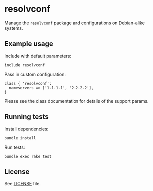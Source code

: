 # resolvconf

Manage the `resolvconf` package and configurations on Debian-alike systems.

## Example usage

Include with default parameters:
```
include resolvconf
```

Pass in custom configuration:
```
class { 'resolvconf':
  nameservers => ['1.1.1.1', '2.2.2.2'],
}
```

Please see the class documentation for details of the support params.

## Running tests

Install dependencies:

```
bundle install
```

Run tests:

```
bundle exec rake test
```

## License

See [LICENSE](LICENSE) file.
